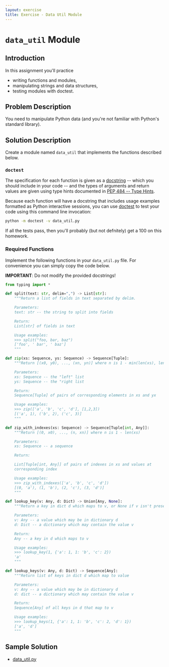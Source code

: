 ```yaml
---
layout: exercise
title: Exercise - Data Util Module
---
```


# `data_util` Module

## Introduction

In this assignment you'll practice

- writing functions and modules,
- manipulating strings and data structures,
- testing modules with doctest.

## Problem Description

You need to manipulate Python data (and you're not familiar with Python's standard library).

## Solution Description

Create a module named `data_util` that implements the functions described below.

### `doctest`

The specification for each function is given as a [docstring](https://www.python.org/dev/peps/pep-0257/) -- which you should include in your code -- and the types of arguments and return values are given using type hints documented in [PEP 484 -- Type Hints](https://www.python.org/dev/peps/pep-0484/).

Because each function will have a docstring that includes usage examples formatted as Python interactive sessions, you can use [doctest](https://docs.python.org/3/library/doctest.html) to test your code using this command line invocation:

```sh
python -m doctest -v data_util.py
```

If all the tests pass, then you'll probably (but not defnitely) get a 100 on this homework.

### Required Functions

Implement the following functions in your `data_util.py` file. For convenience you can simply copy the code below.

**IMPORTANT**: Do not modify the provided docstrings!

```Python
from typing import *

def split(text: str, delim=",") -> List[str]:
    """Return a list of fields in text separated by delim.

    Parameters:
    text: str -- the string to split into fields

    Return:
    List[str] of fields in text

    Usage examples:
    >>> split("foo, bar, baz")
    ['foo', ' bar', ' baz']
    """

def zip(xs: Sequence, ys: Sequence) -> Sequence[Tuple]:
    """Return [(x0, y0), ..., (xn, yn)] where n is 1 - min(len(xs), len(ys))

    Parameters:
    xs: Sequence -- the "left" list
    ys: Sequence -- the "right list

    Return:
    Sequence[Tuple] of pairs of corresponding elements in xs and yx

    Usage examples:
    >>> zip(['a', 'b', 'c', 'd'], [1,2,3])
    [('a', 1), ('b', 2), ('c', 3)]
    """

def zip_with_indexes(xs: Sequence) -> Sequence[Tuple[int, Any]]:
    """Return [(0, x0), ..., (n, xn)] where n is 1 - len(xs)

    Parameters:
    xs: Sequence -- a sequence

    Return:

    List[Tuple[int, Any]] of pairs of indexes in xs and values at
    corresponding index

    Usage examples:
    >>> zip_with_indexes(['a', 'b', 'c', 'd'])
    [(0, 'a'), (1, 'b'), (2, 'c'), (3, 'd')]
    """

def lookup_key(v: Any, d: Dict) -> Union[Any, None]:
    """Return a key in dict d which maps to v, or None if v isn't present

    Parameters:
    v: Any -- a value which may be in dictionary d
    d: Dict -- a dictionary which may contain the value v

    Return:
    Any -- a key in d which maps to v

    Usage examples:
    >>> lookup_key(1, {'a': 1, 1: 'b', 'c': 2})
    'a'
    """

def lookup_keys(v: Any, d: Dict) -> Sequence[Any]:
    """Return list of keys in dict d which map to value

    Parameters:
    v: Any -- a value which may be in dictionary d
    d: dict -- a dictionary which may contain the value v

    Return:
    Sequence[Any] of all keys in d that map to v

    Usage examples:
    >>> lookup_keys(1, {'a': 1, 1: 'b', 'c': 2, 'd': 1})
    ['a', 'd']
    """
```

## Sample Solution

- [data_util.py](data_util.py)
